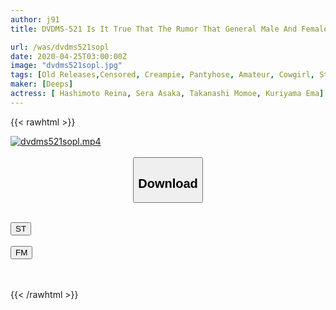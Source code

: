 ```yaml
---
author: j91
title: DVDMS-521 Is It True That The Rumor That General Male And Female Monitoring AV × Magic Mirror Flight Collaboration Planning 'CA On The Way Back From The Flight Wants Ji ○ Port Is Unbearable'? ? A Cabin Attendant Who Works For A Major Airline Straddles Himself On A Big Cock That Has Full Erection With Beautiful Legs In Black Pantyhose And Cums Continuously At A Woman's Waist Swinging Woman On Top Posture! 2 "You ...

url: /was/dvdms521sopl
date: 2020-04-25T03:00:00Z
image: "dvdms521sopl.jpg"
tags: [Old Releases,Censored, Creampie, Pantyhose, Amateur, Cowgirl, Stewardess, Huge Cock	]
maker: [Deeps]
actress: [ Hashimoto Reina, Sera Asaka, Takanashi Momoe, Kuriyama Ema]
---
```



{{< rawhtml >}}

<div class="video" data-videoid="zkZmJpBZJbtYL9A">
    <a href="javascript:;">
        <img src="/was/dvdms521sopl/dvdms521sopl.jpg" width="WIDTH" height="HEIGHT" alt="dvdms521sopl.mp4" loading="lazy">
    </a>
</div>

<script type="text/javascript" src="https://j91.asia/asset/on-demand-st.js"></script>

<br>
  <link rel="stylesheet" href="https://j91.asia/asset/bs5.css">
  
  <center>
  <button class="btn btn-primary" type="button" data-bs-toggle="collapse" data-bs-target=".multi-collapse" aria-expanded="false" aria-controls="multiCollapseExample1 multiCollapseExample2"><h2>Download</h2></button></center>
</p>
<div class="row">
  <div class="col">
    <div class="collapse multi-collapse" id="multiCollapseExample1">
      <div class="card card-body">
	      	      <br>
<div class="buttons">  
<a href="https://streamtape.to/v/zkZmJpBZJbtYL9A" target="_blank"><button class="btn-hover color-3"><i class="fa fa-download"></i> ST</button></a></div>
    </div>
  </div>
</div>
  <div class="col">
    <div class="collapse multi-collapse" id="multiCollapseExample2">
      <div class="card card-body">
	      <br>
<div class="buttons">
    <a href="https://filemoon.sx/d/ne5zjkfu39xu" target="_blank"><button class="btn-hover color-8"><i class="fa fa-download"></i> FM</button></a></div>
<br><br>
      </div>
    </div>
  </div>
</div>

{{< /rawhtml >}}